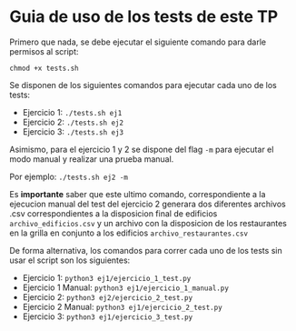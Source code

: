 # Guia de uso de los tests de este TP

Primero que nada, se debe ejecutar el siguiente comando para darle permisos al script:

`chmod +x tests.sh`

Se disponen de los siguientes comandos para ejecutar cada uno de los tests:
  
- Ejercicio 1: `./tests.sh ej1`
- Ejercicio 2: `./tests.sh ej2`
- Ejercicio 3: `./tests.sh ej3`

Asimismo, para el ejercicio 1 y 2 se dispone del flag `-m` para ejecutar el modo manual y realizar una prueba manual.

Por ejemplo: `./tests.sh ej2 -m`

Es **importante** saber que este ultimo comando, correspondiente a la ejecucion manual del test del ejercicio 2 generara dos diferentes archivos .csv correspondientes a la disposicion final de edificios `archivo_edificios.csv` y un archivo con la disposicion de los restaurantes en la grilla en conjunto a los edificios `archivo_restaurantes.csv`

De forma alternativa, los comandos para correr cada uno de los tests sin usar el script son los siguientes:

- Ejercicio 1: `python3 ej1/ejercicio_1_test.py`
- Ejercicio 1 Manual: `python3 ej1/ejercicio_1_manual.py`
- Ejercicio 2: `python3 ej2/ejercicio_2_test.py`
- Ejercicio 2 Manual: `python3 ej1/ejercicio_2_test.py`
- Ejercicio 3: `python3 ej1/ejercicio_3_test.py`
